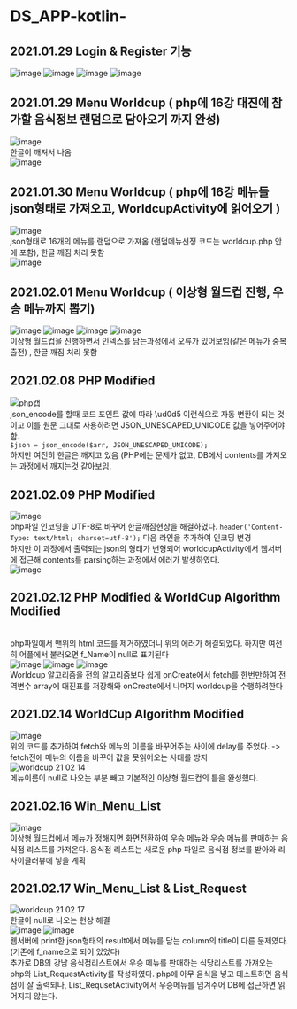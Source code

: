 # DS_APP-kotlin-

## 2021.01.29 Login & Register 기능
![image](https://user-images.githubusercontent.com/62757915/106252371-8e10a900-6259-11eb-8f0f-a0bd219fb8ef.png)
![image](https://user-images.githubusercontent.com/62757915/106252400-979a1100-6259-11eb-9494-2b08e3122116.png)
![image](https://user-images.githubusercontent.com/62757915/106088611-a5706900-6169-11eb-978f-ed11fc541da2.png)
![image](https://user-images.githubusercontent.com/62757915/106088629-adc8a400-6169-11eb-84b6-eabc394d2f62.png)

## 2021.01.29 Menu Worldcup ( php에 16강 대진에 참가할 음식정보 랜덤으로 담아오기 까지 완성)
![image](https://user-images.githubusercontent.com/62757915/106287367-0a22e500-628a-11eb-9912-481aafeaecc2.png)
</br> 한글이 깨져서 나옴 </br>
![image](https://user-images.githubusercontent.com/62757915/106287546-435b5500-628a-11eb-9941-f307cd328e2e.png)

## 2021.01.30 Menu Worldcup ( php에 16강 메뉴들 json형태로 가져오고, WorldcupActivity에 읽어오기 )
![image](https://user-images.githubusercontent.com/62757915/106353424-d0a3b580-632d-11eb-8294-91ead3ab3456.png)
</br>json형태로 16개의 메뉴를 랜덤으로 가져옴 (랜덤메뉴선정 코드는 worldcup.php 안에 포함), 한글 깨짐 처리 못함 </br> 
![image](https://user-images.githubusercontent.com/62757915/106353433-e1542b80-632d-11eb-9a85-93285576f19b.png)

## 2021.02.01 Menu Worldcup ( 이상형 월드컵 진행, 우승 메뉴까지 뽑기)
![image](https://user-images.githubusercontent.com/62757915/106443145-83efe400-64bf-11eb-8514-f489190c24e1.png)
![image](https://user-images.githubusercontent.com/62757915/106443179-89e5c500-64bf-11eb-895f-970191fda5ed.png)
![image](https://user-images.githubusercontent.com/62757915/106443211-92d69680-64bf-11eb-90f4-c05936989369.png)
![image](https://user-images.githubusercontent.com/62757915/106443258-a08c1c00-64bf-11eb-9045-305db04fd135.png)
</br>이상형 월드컵을 진행하면서 인덱스를 담는과정에서 오류가 있어보임(같은 메뉴가 중복출전) , 한글 깨짐 처리 못함 </br> 

## 2021.02.08 PHP Modified
![php캡](https://user-images.githubusercontent.com/62757915/107182592-628f7a80-6a20-11eb-9d3b-83e5715caaa7.PNG)
</br> json_encode를 할때 코드 포인트 값에 따라 \ud0d5 이런식으로 자동 변환이 되는 것이고 이를 원문 그대로 사용하려면 JSON_UNESCAPED_UNICODE 값을 넣어주어야 함.</br> 
```$json = json_encode($arr, JSON_UNESCAPED_UNICODE);```</br> 하지만 여전히 한글은 깨지고 있음 (PHP에는 문제가 없고, DB에서 contents를 가져오는 과정에서 깨지는것 같아보임.

## 2021.02.09 PHP Modified
![image](https://user-images.githubusercontent.com/62757915/107235259-db65f500-6a67-11eb-8394-537bf282809a.png)
</br> php파일 인코딩을 UTF-8로 바꾸어 한글깨짐현상을 해결하였다.
```header('Content-Type: text/html; charset=utf-8');``` 다음 라인을 추가하여 인코딩 변경
</br> 하지만 이 과정에서 출력되는 json의 형태가 변형되어 worldcupActivity에서 웹서버에 접근해 contents를 parsing하는 과정에서 에러가 발생하였다.</br>
![image](https://user-images.githubusercontent.com/62757915/107238520-47962800-6a6b-11eb-992e-77c0d6c99f52.png)

## 2021.02.12 PHP Modified & WorldCup Algorithm Modified
</br> php파일에서 맨위의 html 코드를 제거하였더니 위의 에러가 해결되었다. 하지만 여전히 어플에서 불러오면 f_Name이 null로 표기된다</br>
![image](https://user-images.githubusercontent.com/62757915/107772230-54728e80-6d7f-11eb-8d43-1aee91d08381.png)
![image](https://user-images.githubusercontent.com/62757915/107773114-859f8e80-6d80-11eb-8223-546fd57471e8.png)
![image](https://user-images.githubusercontent.com/62757915/107773174-a10a9980-6d80-11eb-98ee-f1efaa19d507.png)
</br> Worldcup 알고리즘을 전의 알고리즘보다 쉽게 onCreate에서 fetch를 한번만하여 전역변수 array에 대진표를 저장해와 onCreate에서 나머지 worldcup을 수행하려한다

## 2021.02.14 WorldCup Algorithm Modified
![image](https://user-images.githubusercontent.com/62757915/107879674-9b968600-6f1d-11eb-8381-b31b9ac94799.png)
</br> 위의 코드를 추가하여 fetch와 메뉴의 이름을 바꾸어주는 사이에 delay를 주었다. -> fetch전에 메뉴의 이름을 바꾸어 값을 못읽어오는 사태를 방지</br>
![worldcup 21 02 14](https://user-images.githubusercontent.com/62757915/107879677-a05b3a00-6f1d-11eb-950c-a576cc88a8d0.gif)
</br> 메뉴이름이 null로 나오는 부분 빼고 기본적인 이상형 월드컵의 틀을 완성했다.

## 2021.02.16 Win_Menu_List
![image](https://user-images.githubusercontent.com/62757915/108087690-08935280-70bb-11eb-985e-937c2030669f.png)
</br> 이상형 월드컵에서 메뉴가 정해지면 화면전환하여 우승 메뉴와 우승 메뉴를 판매하는 음식점 리스트를 가져온다. 음식점 리스트는 새로운 php 파일로 음식점 정보를 받아와 리사이클러뷰에 넣을 계획 

## 2021.02.17 Win_Menu_List & List_Request
![worldcup 21 02 17](https://user-images.githubusercontent.com/62757915/108188520-0381e200-7153-11eb-81ec-529c4e53b914.gif)
</br> 한글이 null로 나오는 현상 해결 </br>
![image](https://user-images.githubusercontent.com/62757915/108189242-df72d080-7153-11eb-8cba-e949a2422595.png)
![image](https://user-images.githubusercontent.com/62757915/108188566-11376780-7153-11eb-802e-fbbd4ea8858d.png)
</br> 웹서버에 print한 json형태의 result에서 메뉴를 담는 column의 title이 다른 문제였다. (기존에 f_name으로 되어 있었다)</br>
추가로 DB의 강남 음식점리스트에서 우승 메뉴를 판매하는 식당리스트를 가져오는 php와 List_RequestActivity를 작성하였다. php에 아무 음식을 넣고 테스트하면 음식점이 잘 출력되나, List_RequsetActivity에서 우승메뉴를 넘겨주어 DB에 접근하면 읽어지지 않는다.
